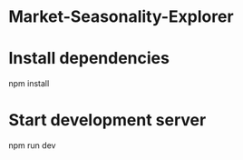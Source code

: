 # Market-Seasonality-Explorer

# Install dependencies
npm install

# Start development server
npm run dev
